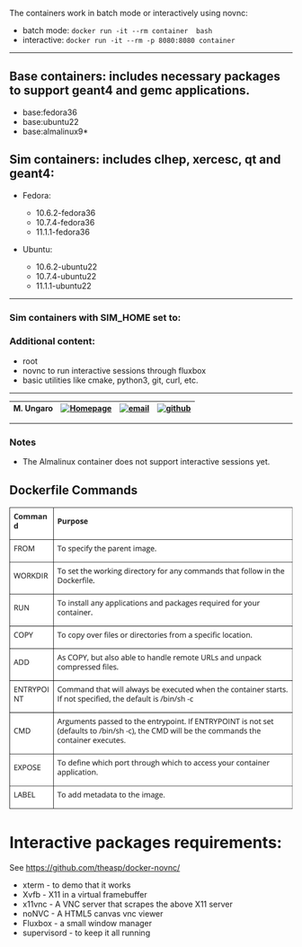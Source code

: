 The containers work in batch mode or interactively using novnc:

* batch mode:  `docker run -it --rm container  bash`
* interactive: `docker run -it --rm -p 8080:8080 container`

---

## Base containers: includes necessary packages to support geant4 and gemc applications.

- base:fedora36
- base:ubuntu22
- base:almalinux9*
  
## Sim containers: includes clhep, xercesc, qt and geant4: 

- Fedora:
  - 10.6.2-fedora36
  - 10.7.4-fedora36
  - 11.1.1-fedora36


- Ubuntu:
  - 10.6.2-ubuntu22
  - 10.7.4-ubuntu22
  - 11.1.1-ubuntu22

---

### Sim containers with SIM_HOME set to:

### Additional content:

- root
- novnc to run interactive sessions through fluxbox
- basic utilities like cmake, python3, git, curl, etc.

---



| M. Ungaro |   [![Homepage](https://cdn3.iconfinder.com/data/icons/feather-5/24/home-64.png)](https://maureeungaro.github.io/home/)   |        [![email](https://cdn4.iconfinder.com/data/icons/aiga-symbol-signs/439/aiga_mail-64.png)](mailto:ungaro@jlab.org)         | [![github](https://cdn4.iconfinder.com/data/icons/ionicons/512/icon-social-github-64.png)](https://github.com/maureeungaro)  | 
|:---------:|:------------------------------------------------------------------------------------------------------------------------:|:--------------------------------------------------------------------------------------------------------------------------------:|:----------------------------------------------------------------------------------------------------------------------------:|


---

### Notes

- The Almalinux container does not support interactive sessions yet.


## Dockerfile Commands

![Alt dockerfile commands](dockerfile-commands.png?raw=true "dockerfile commands")


# Interactive packages requirements:

See https://github.com/theasp/docker-novnc/

- xterm - to demo that it works
- Xvfb - X11 in a virtual framebuffer
- x11vnc - A VNC server that scrapes the above X11 server
- noNVC - A HTML5 canvas vnc viewer
- Fluxbox - a small window manager
- supervisord - to keep it all running